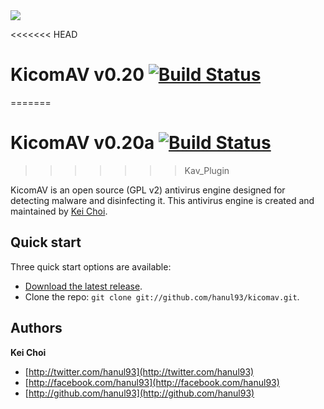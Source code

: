 <img src="https://dl.dropboxusercontent.com/u/5806441/safe_image.png">

<<<<<<< HEAD
# KicomAV v0.20 [![Build Status](https://secure.travis-ci.org/hanul93/kicomav.png)](http://travis-ci.org/hanul93/kicomav)
=======
# KicomAV v0.20a [![Build Status](https://secure.travis-ci.org/hanul93/kicomav.png)](http://travis-ci.org/hanul93/kicomav)
>>>>>>> Kav_Plugin

KicomAV is an open source (GPL v2) antivirus engine designed for detecting malware and disinfecting it. This antivirus engine is created and maintained by [Kei Choi](http://twitter.com/hanul93).



## Quick start

Three quick start options are available:

* [Download the latest release](https://github.com/hanul93/kicomav/archive/master.zip).
* Clone the repo: `git clone git://github.com/hanul93/kicomav.git`.


## Authors

**Kei Choi**

+ [http://twitter.com/hanul93](http://twitter.com/hanul93)
+ [http://facebook.com/hanul93](http://facebook.com/hanul93)
+ [http://github.com/hanul93](http://github.com/hanul93)
